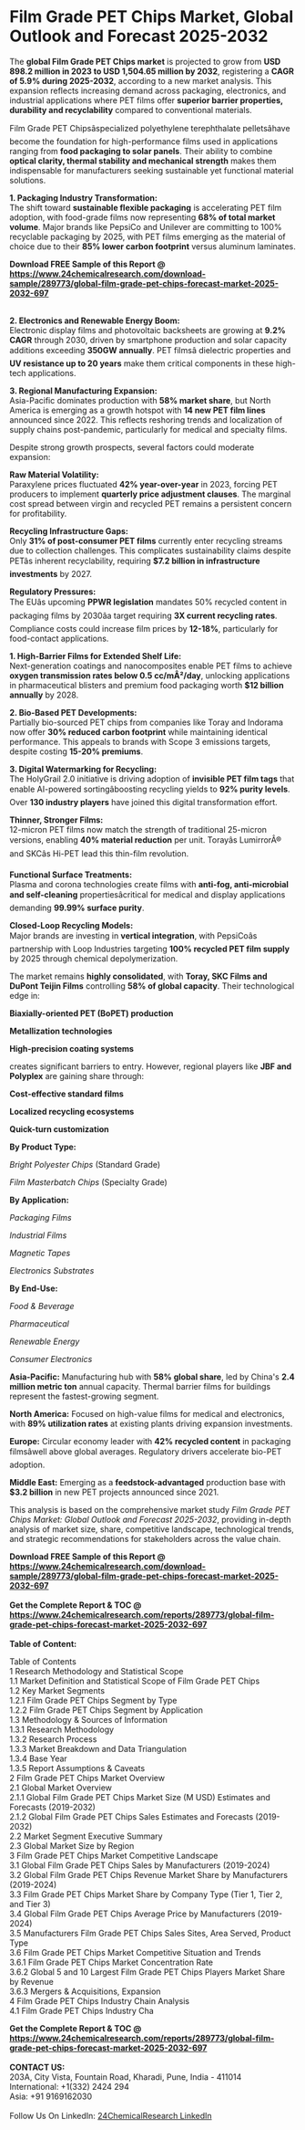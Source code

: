 <h1>Film Grade PET Chips Market, Global Outlook and Forecast 2025-2032</h1><p>The <strong>global Film Grade PET Chips market</strong> is projected to grow from <strong>USD 898.2 million in 2023 to USD 1,504.65 million by 2032</strong>, registering a <strong>CAGR of 5.9% during 2025-2032</strong>, according to a new market analysis. This expansion reflects increasing demand across packaging, electronics, and industrial applications where PET films offer <strong>superior barrier properties, durability and recyclability</strong> compared to conventional materials.</p><p>Film Grade PET Chipsâspecialized polyethylene terephthalate pelletsâhave become the foundation for high-performance films used in applications ranging from <strong>food packaging to solar panels</strong>. Their ability to combine <strong>optical clarity, thermal stability and mechanical strength</strong> makes them indispensable for manufacturers seeking sustainable yet functional material solutions.</p><p><strong>1. Packaging Industry Transformation:</strong><br>
The shift toward <strong>sustainable flexible packaging</strong> is accelerating PET film adoption, with food-grade films now representing <strong>68% of total market volume</strong>. Major brands like PepsiCo and Unilever are committing to 100% recyclable packaging by 2025, with PET films emerging as the material of choice due to their <strong>85% lower carbon footprint</strong> versus aluminum laminates.</p><div><b>Download FREE Sample of this Report @ 
            <a href="https://www.24chemicalresearch.com/download-sample/289773/global-film-grade-pet-chips-forecast-market-2025-2032-697">
            https://www.24chemicalresearch.com/download-sample/289773/global-film-grade-pet-chips-forecast-market-2025-2032-697</a></b></div><br><p><strong>2. Electronics and Renewable Energy Boom:</strong><br>
Electronic display films and photovoltaic backsheets are growing at <strong>9.2% CAGR</strong> through 2030, driven by smartphone production and solar capacity additions exceeding <strong>350GW annually</strong>. PET filmsâ dielectric properties and <strong>UV resistance up to 20 years</strong> make them critical components in these high-tech applications.</p><p><strong>3. Regional Manufacturing Expansion:</strong><br>
Asia-Pacific dominates production with <strong>58% market share</strong>, but North America is emerging as a growth hotspot with <strong>14 new PET film lines</strong> announced since 2022. This reflects reshoring trends and localization of supply chains post-pandemic, particularly for medical and specialty films.</p><p>Despite strong growth prospects, several factors could moderate expansion:</p><p><strong>Raw Material Volatility:</strong> <br>
Paraxylene prices fluctuated <strong>42% year-over-year</strong> in 2023, forcing PET producers to implement <strong>quarterly price adjustment clauses</strong>. The marginal cost spread between virgin and recycled PET remains a persistent concern for profitability.</p><p><strong>Recycling Infrastructure Gaps:</strong><br>
Only <strong>31% of post-consumer PET films</strong> currently enter recycling streams due to collection challenges. This complicates sustainability claims despite PETâs inherent recyclability, requiring <strong>$7.2 billion in infrastructure investments</strong> by 2027.</p><p><strong>Regulatory Pressures:</strong><br>
The EUâs upcoming <strong>PPWR legislation</strong> mandates 50% recycled content in packaging films by 2030âa target requiring <strong>3X current recycling rates</strong>. Compliance costs could increase film prices by <strong>12-18%</strong>, particularly for food-contact applications.</p><p><strong>1. High-Barrier Films for Extended Shelf Life:</strong><br>
Next-generation coatings and nanocomposites enable PET films to achieve <strong>oxygen transmission rates below 0.5 cc/mÂ²/day</strong>, unlocking applications in pharmaceutical blisters and premium food packaging worth <strong>$12 billion annually</strong> by 2028.</p><p><strong>2. Bio-Based PET Developments:</strong><br>
Partially bio-sourced PET chips from companies like Toray and Indorama now offer <strong>30% reduced carbon footprint</strong> while maintaining identical performance. This appeals to brands with Scope 3 emissions targets, despite costing <strong>15-20% premiums</strong>.</p><p><strong>3. Digital Watermarking for Recycling:</strong><br>
The HolyGrail 2.0 initiative is driving adoption of <strong>invisible PET film tags</strong> that enable AI-powered sortingâboosting recycling yields to <strong>92% purity levels</strong>. Over <strong>130 industry players</strong> have joined this digital transformation effort.</p><p><strong>Thinner, Stronger Films:</strong><br>
12-micron PET films now match the strength of traditional 25-micron versions, enabling <strong>40% material reduction</strong> per unit. Torayâs LumirrorÂ® and SKCâs Hi-PET lead this thin-film revolution.</p><p><strong>Functional Surface Treatments:</strong><br>
Plasma and corona technologies create films with <strong>anti-fog, anti-microbial and self-cleaning</strong> propertiesâcritical for medical and display applications demanding <strong>99.99% surface purity</strong>.</p><p><strong>Closed-Loop Recycling Models:</strong><br>
Major brands are investing in <strong>vertical integration</strong>, with PepsiCoâs partnership with Loop Industries targeting <strong>100% recycled PET film supply</strong> by 2025 through chemical depolymerization.</p><p>The market remains <strong>highly consolidated</strong>, with <strong>Toray, SKC Films and DuPont Teijin Films</strong> controlling <strong>58% of global capacity</strong>. Their technological edge in:</p><p><strong>Biaxially-oriented PET (BoPET) production</strong></p><p><strong>Metallization technologies</strong></p><p><strong>High-precision coating systems</strong></p><p>creates significant barriers to entry. However, regional players like <strong>JBF and Polyplex</strong> are gaining share through:</p><p><strong>Cost-effective standard films</strong></p><p><strong>Localized recycling ecosystems</strong></p><p><strong>Quick-turn customization</strong></p><p><strong>By Product Type:</strong></p><p><em>Bright Polyester Chips</em> (Standard Grade)</p><p><em>Film Masterbatch Chips</em> (Specialty Grade)</p><p><strong>By Application:</strong></p><p><em>Packaging Films</em></p><p><em>Industrial Films</em></p><p><em>Magnetic Tapes</em></p><p><em>Electronics Substrates</em></p><p><strong>By End-Use:</strong></p><p><em>Food &amp; Beverage</em></p><p><em>Pharmaceutical</em></p><p><em>Renewable Energy</em></p><p><em>Consumer Electronics</em></p><p><strong>Asia-Pacific:</strong> Manufacturing hub with <strong>58% global share</strong>, led by China's <strong>2.4 million metric ton</strong> annual capacity. Thermal barrier films for buildings represent the fastest-growing segment.</p><p><strong>North America:</strong> Focused on high-value films for medical and electronics, with <strong>89% utilization rates</strong> at existing plants driving expansion investments.</p><p><strong>Europe:</strong> Circular economy leader with <strong>42% recycled content</strong> in packaging filmsâwell above global averages. Regulatory drivers accelerate bio-PET adoption.</p><p><strong>Middle East:</strong> Emerging as a <strong>feedstock-advantaged</strong> production base with <strong>$3.2 billion</strong> in new PET projects announced since 2021.</p><p>This analysis is based on the comprehensive market study <em>Film Grade PET Chips Market: Global Outlook and Forecast 2025-2032</em>, providing in-depth analysis of market size, share, competitive landscape, technological trends, and strategic recommendations for stakeholders across the value chain.</p><div><b>Download FREE Sample of this Report @ 
            <a href="https://www.24chemicalresearch.com/download-sample/289773/global-film-grade-pet-chips-forecast-market-2025-2032-697">
            https://www.24chemicalresearch.com/download-sample/289773/global-film-grade-pet-chips-forecast-market-2025-2032-697</a></b></div><br><div><b>Get the Complete Report & TOC @ 
            <a href="https://www.24chemicalresearch.com/reports/289773/global-film-grade-pet-chips-forecast-market-2025-2032-697">
            https://www.24chemicalresearch.com/reports/289773/global-film-grade-pet-chips-forecast-market-2025-2032-697</a></b></div><br>
            <b>Table of Content:</b><p>Table of Contents<br />
1 Research Methodology and Statistical Scope<br />
1.1 Market Definition and Statistical Scope of Film Grade PET Chips<br />
1.2 Key Market Segments<br />
1.2.1 Film Grade PET Chips Segment by Type<br />
1.2.2 Film Grade PET Chips Segment by Application<br />
1.3 Methodology & Sources of Information<br />
1.3.1 Research Methodology<br />
1.3.2 Research Process<br />
1.3.3 Market Breakdown and Data Triangulation<br />
1.3.4 Base Year<br />
1.3.5 Report Assumptions & Caveats<br />
2 Film Grade PET Chips Market Overview<br />
2.1 Global Market Overview<br />
2.1.1 Global Film Grade PET Chips Market Size (M USD) Estimates and Forecasts (2019-2032)<br />
2.1.2 Global Film Grade PET Chips Sales Estimates and Forecasts (2019-2032)<br />
2.2 Market Segment Executive Summary<br />
2.3 Global Market Size by Region<br />
3 Film Grade PET Chips Market Competitive Landscape<br />
3.1 Global Film Grade PET Chips Sales by Manufacturers (2019-2024)<br />
3.2 Global Film Grade PET Chips Revenue Market Share by Manufacturers (2019-2024)<br />
3.3 Film Grade PET Chips Market Share by Company Type (Tier 1, Tier 2, and Tier 3)<br />
3.4 Global Film Grade PET Chips Average Price by Manufacturers (2019-2024)<br />
3.5 Manufacturers Film Grade PET Chips Sales Sites, Area Served, Product Type<br />
3.6 Film Grade PET Chips Market Competitive Situation and Trends<br />
3.6.1 Film Grade PET Chips Market Concentration Rate<br />
3.6.2 Global 5 and 10 Largest Film Grade PET Chips Players Market Share by Revenue<br />
3.6.3 Mergers & Acquisitions, Expansion<br />
4 Film Grade PET Chips Industry Chain Analysis<br />
4.1 Film Grade PET Chips Industry Cha</p><div><b>Get the Complete Report & TOC @ 
            <a href="https://www.24chemicalresearch.com/reports/289773/global-film-grade-pet-chips-forecast-market-2025-2032-697">
            https://www.24chemicalresearch.com/reports/289773/global-film-grade-pet-chips-forecast-market-2025-2032-697</a></b></div><br><b>CONTACT US:</b><br>
            203A, City Vista, Fountain Road, Kharadi, Pune, India - 411014<br>
            International: +1(332) 2424 294<br>
            Asia: +91 9169162030 <br><br>
            Follow Us On LinkedIn: <a href="https://www.linkedin.com/company/24chemicalresearch/">24ChemicalResearch LinkedIn</a>